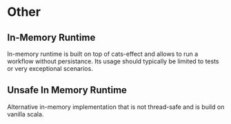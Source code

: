 # Other

## In-Memory Runtime

In-memory runtime is built on top of cats-effect and allows to run a workflow without persistance. 
Its usage should typically be limited to tests or very exceptional scenarios.

## Unsafe In Memory Runtime

Alternative in-memory implementation that is not thread-safe and is build on vanilla scala.